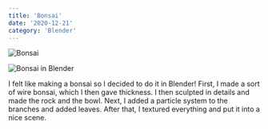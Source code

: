 ```yaml
---
title: 'Bonsai'
date: '2020-12-21'
category: 'Blender'
---
```


![Bonsai](/images/personal-projects/bonsai.jpg 'Bonsai')

![Bonsai in Blender](/images/personal-projects/bonsai-blender.jpg 'Bonsai in Blender')

I felt like making a bonsai so I decided to do it in Blender! First, I made a sort of wire bonsai, which I then gave thickness. I then sculpted in details and made the rock and the bowl. Next, I added a particle system to the branches and added leaves. After that, I textured everything and put it into a nice scene.
